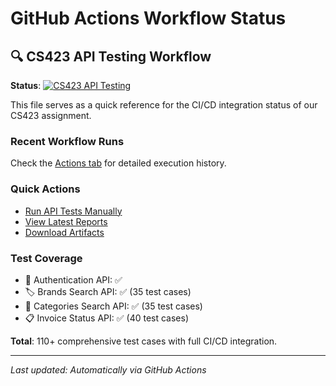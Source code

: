 # GitHub Actions Workflow Status

## 🔍 CS423 API Testing Workflow

**Status**: [![CS423 API Testing](https://github.com/TuanPh1608/practice-software-testing/actions/workflows/api-testing.yml/badge.svg)](https://github.com/TuanPh1608/practice-software-testing/actions/workflows/api-testing.yml)

This file serves as a quick reference for the CI/CD integration status of our CS423 assignment.

### Recent Workflow Runs
Check the [Actions tab](https://github.com/TuanPh1608/practice-software-testing/actions) for detailed execution history.

### Quick Actions
- [Run API Tests Manually](https://github.com/TuanPh1608/practice-software-testing/actions/workflows/api-testing.yml)
- [View Latest Reports](https://github.com/TuanPh1608/practice-software-testing/actions)
- [Download Artifacts](https://github.com/TuanPh1608/practice-software-testing/actions)

### Test Coverage
- 🔐 Authentication API: ✅
- 🏷️ Brands Search API: ✅ (35 test cases)
- 📂 Categories Search API: ✅ (35 test cases) 
- 📋 Invoice Status API: ✅ (40 test cases)

**Total**: 110+ comprehensive test cases with full CI/CD integration.

---
*Last updated: Automatically via GitHub Actions*
